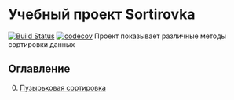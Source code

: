 # Учебный проект Sortirovka
[![Build Status](https://travis-ci.org/Foneom/Sortirovka.svg?branch=master)](https://travis-ci.org/Foneom/Sortirovka)
[![codecov](https://codecov.io/gh/Foneom/Sortirovka/branch/master/graph/badge.svg)](https://codecov.io/gh/Foneom/Sortirovka)
Проект показывает различные методы сортировки данных

## Оглавление

0. [Пузырьковая сортировка](https://github.com/Foneom/Sortirovka/blob/master/src/main/java/com/example/bubble_sort/ArrayBubble.java)
